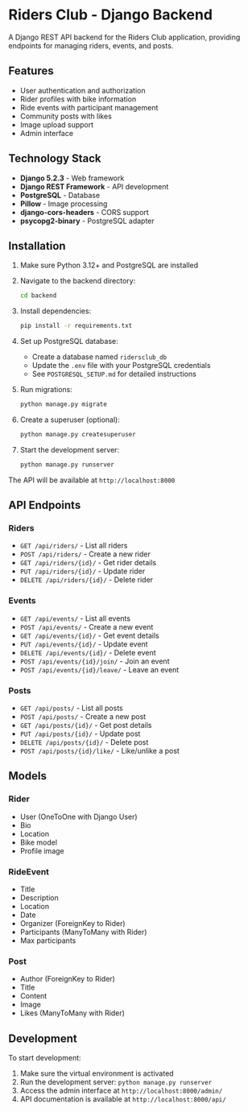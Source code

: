 # Riders Club - Django Backend

A Django REST API backend for the Riders Club application, providing endpoints for managing riders, events, and posts.

## Features

- User authentication and authorization
- Rider profiles with bike information
- Ride events with participant management
- Community posts with likes
- Image upload support
- Admin interface

## Technology Stack

- **Django 5.2.3** - Web framework
- **Django REST Framework** - API development
- **PostgreSQL** - Database
- **Pillow** - Image processing
- **django-cors-headers** - CORS support
- **psycopg2-binary** - PostgreSQL adapter

## Installation

1. Make sure Python 3.12+ and PostgreSQL are installed
2. Navigate to the backend directory:
   ```bash
   cd backend
   ```

3. Install dependencies:
   ```bash
   pip install -r requirements.txt
   ```

4. Set up PostgreSQL database:
   - Create a database named `ridersclub_db`
   - Update the `.env` file with your PostgreSQL credentials
   - See `POSTGRESQL_SETUP.md` for detailed instructions

5. Run migrations:
   ```bash
   python manage.py migrate
   ```

6. Create a superuser (optional):
   ```bash
   python manage.py createsuperuser
   ```

7. Start the development server:
   ```bash
   python manage.py runserver
   ```

The API will be available at `http://localhost:8000`

## API Endpoints

### Riders
- `GET /api/riders/` - List all riders
- `POST /api/riders/` - Create a new rider
- `GET /api/riders/{id}/` - Get rider details
- `PUT /api/riders/{id}/` - Update rider
- `DELETE /api/riders/{id}/` - Delete rider

### Events
- `GET /api/events/` - List all events
- `POST /api/events/` - Create a new event
- `GET /api/events/{id}/` - Get event details
- `PUT /api/events/{id}/` - Update event
- `DELETE /api/events/{id}/` - Delete event
- `POST /api/events/{id}/join/` - Join an event
- `POST /api/events/{id}/leave/` - Leave an event

### Posts
- `GET /api/posts/` - List all posts
- `POST /api/posts/` - Create a new post
- `GET /api/posts/{id}/` - Get post details
- `PUT /api/posts/{id}/` - Update post
- `DELETE /api/posts/{id}/` - Delete post
- `POST /api/posts/{id}/like/` - Like/unlike a post

## Models

### Rider
- User (OneToOne with Django User)
- Bio
- Location
- Bike model
- Profile image

### RideEvent
- Title
- Description
- Location
- Date
- Organizer (ForeignKey to Rider)
- Participants (ManyToMany with Rider)
- Max participants

### Post
- Author (ForeignKey to Rider)
- Title
- Content
- Image
- Likes (ManyToMany with Rider)

## Development

To start development:

1. Make sure the virtual environment is activated
2. Run the development server: `python manage.py runserver`
3. Access the admin interface at `http://localhost:8000/admin/`
4. API documentation is available at `http://localhost:8000/api/`
